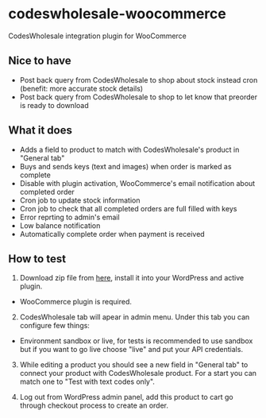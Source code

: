 codeswholesale-woocommerce
==========================

CodesWholesale integration plugin for WooCommerce


Nice to have
------------
* Post back query from CodesWholesale to shop about stock instead cron (benefit: more accurate stock details)
* Post back query from CodesWholesale to shop to let know that preorder is ready to download

What it does
------------
* Adds a field to product to match with CodesWholesale's product in "General tab" 
* Buys and sends keys (text and images) when order is marked as complete
* Disable with plugin activation, WooCommerce's email notification about completed order
* Cron job to update stock information
* Cron job to check that all completed orders are full filled with keys
* Error reprting to admin's email
* Low balance notification
* Automatically complete order when payment is received


How to test
----------
1. Download zip file from [here](http://codeswholesale.com), install it into your WordPress and active plugin.
  - WooCommerce plugin is required.
  
2. CodesWholesale tab will apear in admin menu. Under this tab you can configure few things:
 - Environment sandbox or live, for tests is recommended to use sandbox but if you want to go live choose "live" and put your API credentials.

3. While editing a product you should see a new field in "General tab" to connect your product with CodesWholesale product. For a start you can match one to "Test with text codes only".

4. Log out from WordPress admin panel, add this product to cart go through checkout process to create an order.
